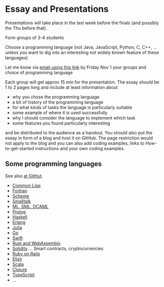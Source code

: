 # Essay and Presentations

Presentations will take place in the last week before the finals (and possibly the Thu before that).

Form groups of 3-4 students

Choose a programming language (not Java, JavaScript, Python, C, C++, ... 
unless you want to dig into an interesting not widely known feature of these languages)

Let me know via [email using this link](mailto:akurz@chapman.edu?subject=CPSC-354-Presentations) by Friday Nov 1 your groups and choice of programming language

Each group will get approx 15 min for the presentation. The essay should be 1 to 2 pages long and include at least information about
- why you chose the programming language
- a bit of history of the programming language
- for what kinds of tasks the language is particularly suitable
- some example of where it is used successfully
- why I should consider the language to implement which task
- some features you found particularly interesting

and be distributed to the audience as a handout. You should also put the essay in form of a blog and host it on GitHub. The page restriction would not apply to the blog and you can also add coding examples, links to How-to-get-started instructions and your own coding examples.

## Some programming languages

See also [at GitHut](https://githut.info/).

- [Common Lisp]()
- [Fortran]()
- [Scheme]()
- [Smalltalk]()
- [ML, SML, OCAML]()
- [Prolog]()
- [Haskell]()
- [Erlang]()
- [Julia]()
- [Go]()
- [Swift]()
- [Rust and WebAssembly]()
- [Solidity]() ... Smart contracts, cryptocurrencies
- [Ruby on Rails]()
- [Elixir]()
- [Scala]()
- [Clojure]()
- [TypeScript]()
- ...


